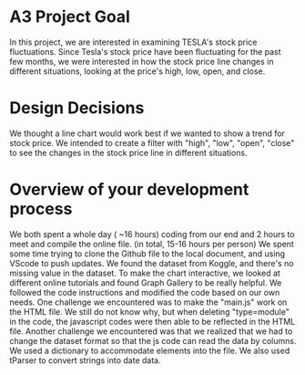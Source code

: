 # A3 Project Goal
In this project, we are interested in examining TESLA's stock price fluctuations. Since Tesla's stock price have been fluctuating for the past few months, we were interested in how the stock price line changes in different situations, looking at the price's high, low, open, and close.


# Design Decisions
We thought a line chart would work best if we wanted to show a trend for stock price. We intended to create a filter with "high", "low", "open", "close" to see the changes in the stock price line in different situations.

# Overview of your development process

We both spent a whole day ( ~16 hours) coding from our end and 2 hours to meet and compile the online file. (in total, 15-16 hours per person)
We spent some time trying to clone the Github file to the local document, and using VScode to push updates. We found the dataset from Koggle, and there's no missing value in the dataset. To make the chart interactive, we looked at different online tutorials and found  Graph Gallery to be really helpful. We followed the code instructions and modified the code based on our own needs.
One challenge we encountered was to make the "main.js" work on the HTML file. We still do not know why, but when deleting "type=module" in the <scrip> code, the javascript codes were then able to be reflected in the HTML file. Another challenge we encountered was that we realized that we had to change the dataset format so that the js code can read the data by columns. We used a dictionary to accommodate elements into the file. We also used tParser to convert strings into date data.

